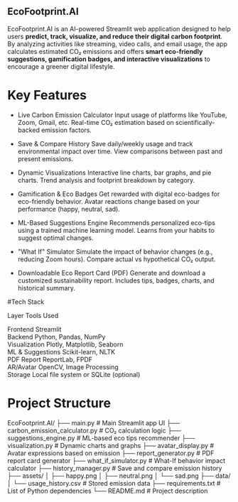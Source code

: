 ## EcoFootprint.AI ##

EcoFootprint.AI is an AI-powered Streamlit web application designed to help users **predict, track, visualize, and reduce their digital carbon footprint**. By analyzing activities like streaming, video calls, and email usage, the app calculates estimated CO₂ emissions and offers **smart eco-friendly suggestions, gamification badges, and interactive visualizations** to encourage a greener digital lifestyle.

# Key Features

- Live Carbon Emission Calculator
   Input usage of platforms like YouTube, Zoom, Gmail, etc.
   Real-time CO₂ estimation based on scientifically-backed emission factors.

- Save & Compare History
   Save daily/weekly usage and track environmental impact over time.
   View comparisons between past and present emissions.

- Dynamic Visualizations
   Interactive line charts, bar graphs, and pie charts.
   Trend analysis and footprint breakdown by category.

- Gamification & Eco Badges
   Get rewarded with digital eco-badges for eco-friendly behavior.
   Avatar reactions change based on your performance (happy, neutral, sad).

- ML-Based Suggestions Engine
   Recommends personalized eco-tips using a trained machine learning model.
   Learns from your habits to suggest optimal changes.

- "What If" Simulator
   Simulate the impact of behavior changes (e.g., reducing Zoom hours).
   Compare actual vs hypothetical CO₂ output.

- Downloadable Eco Report Card (PDF)
   Generate and download a customized sustainability report.
  Includes tips, badges, charts, and historical summary.


#Tech Stack

 Layer                                           Tools Used                                  

Frontend                                          Streamlit                                   
Backend                                     Python, Pandas, NumPy                       
Visualization                             Plotly, Matplotlib, Seaborn                 
ML & Suggestions                               Scikit-learn, NLTK                         
PDF Report                                      ReportLab, FPDF                             
AR/Avatar                                  OpenCV, Image Processing                    
Storage                              Local file system or SQLite (optional)      


# Project Structure
EcoFootprint.AI/
├── main.py # Main Streamlit app UI
├── carbon_emission_calculator.py # CO₂ calculation logic
├── suggestions_engine.py # ML-based eco tips recommender
├── visualization.py # Dynamic charts and graphs
├── avatar_display.py # Avatar expressions based on emission
├── report_generator.py # PDF report card generator
├── what_if_simulator.py # What-If behavior impact calculator
├── history_manager.py # Save and compare emission history
├── assets/
│ ├── happy.png
│ ├── neutral.png
│ └── sad.png
├── data/
│ └── usage_history.csv # Stored emission data
├── requirements.txt # List of Python dependencies
└── README.md # Project description
